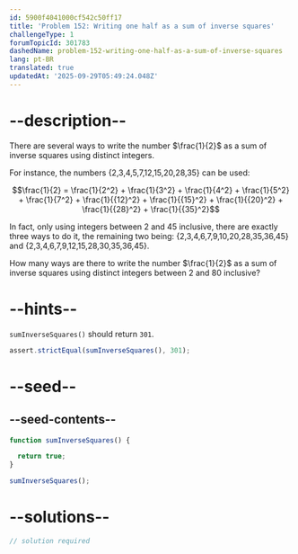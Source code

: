 ```yaml
---
id: 5900f4041000cf542c50ff17
title: 'Problem 152: Writing one half as a sum of inverse squares'
challengeType: 1
forumTopicId: 301783
dashedName: problem-152-writing-one-half-as-a-sum-of-inverse-squares
lang: pt-BR
translated: true
updatedAt: '2025-09-29T05:49:24.048Z'
---
```


# --description--

There are several ways to write the number $\frac{1}{2}$ as a sum of inverse squares using distinct integers.

For instance, the numbers {2,3,4,5,7,12,15,20,28,35} can be used:

$$\frac{1}{2} = \frac{1}{2^2} + \frac{1}{3^2} + \frac{1}{4^2} + \frac{1}{5^2} + \frac{1}{7^2} + \frac{1}{{12}^2} + \frac{1}{{15}^2} + \frac{1}{{20}^2} + \frac{1}{{28}^2} + \frac{1}{{35}^2}$$

In fact, only using integers between 2 and 45 inclusive, there are exactly three ways to do it, the remaining two being: {2,3,4,6,7,9,10,20,28,35,36,45} and {2,3,4,6,7,9,12,15,28,30,35,36,45}.

How many ways are there to write the number $\frac{1}{2}$ as a sum of inverse squares using distinct integers between 2 and 80 inclusive?

# --hints--

`sumInverseSquares()` should return `301`.

```js
assert.strictEqual(sumInverseSquares(), 301);
```

# --seed--

## --seed-contents--

```js
function sumInverseSquares() {

  return true;
}

sumInverseSquares();
```

# --solutions--

```js
// solution required
```
